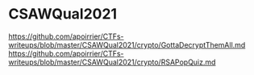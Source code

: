 # CSAWQual2021

https://github.com/apoirrier/CTFs-writeups/blob/master/CSAWQual2021/crypto/GottaDecryptThemAll.md
https://github.com/apoirrier/CTFs-writeups/blob/master/CSAWQual2021/crypto/RSAPopQuiz.md


